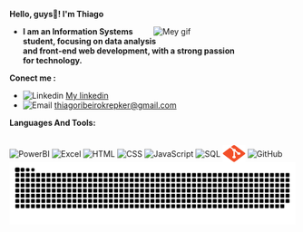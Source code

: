 **Hello, guys👋! I'm Thiago**

<img align="right" alt="Mey gif" width="250" src="https://media4.giphy.com/media/v1.Y2lkPTc5MGI3NjExazVobTNmM2Y0a25vOXVsczYzcDhqdjJseTJhODNqcWZoMG5hbTZjeCZlcD12MV9pbnRlcm5hbF9naWZfYnlfaWQmY3Q9Zw/aVBUY4TaMuMqHDpNMd/giphy.gif">

- **I am an Information Systems student, focusing on data analysis  
and front-end web development, with a strong passion  
for technology.**
  
**Conect me :**
- <img alt="Linkedin" width="22px" src="https://cdn.jsdelivr.net/gh/devicons/devicon/icons/linkedin/linkedin-original.svg" /> <a href="https://www.linkedin.com/in/thiago-krepker-995a99334/">My linkedin</a>
- <img alt="Email" width="22px" src="https://img.icons8.com/?size=100&id=ho8QlOYvMuG3&format=png&color=000000"> thiagoribeirokrepker@gmail.com


**Languages And Tools:** 

<div style="display: inline-block"><br>
  <img align="center" alt="PowerBI" height="40" width="40" src="https://img.icons8.com/?size=100&id=3sGOUDo9nJ4k&format=png&color=000000">
  <img align="center" alt="Excel" height="40" width="40" src="https://img.icons8.com/?size=100&id=UECmBSgBOvPT&format=png&color=000000">
  <img align="center" alt="HTML" height="40" width="40" src="https://img.icons8.com/?size=100&id=20909&format=png&color=000000">
  <img align="center" alt="CSS" height="40" width="40" src="https://img.icons8.com/?size=100&id=21278&format=png&color=000000">
  <img align="center" alt="JavaScript" height="40" width="40" src="https://img.icons8.com/?size=100&id=tGvHBPJaKqEd&format=png&color=000000">
  <img align="center" alt="SQL" height="40" width="40" src="https://img.icons8.com/?size=100&id=J6KcaRLsTgpZ&format=png&color=000000">
  <img align="center" alt="Git" height="30" width="40" src="https://raw.githubusercontent.com/devicons/devicon/master/icons/git/git-original.svg">
  <img align="center" alt="GitHub" height="50" width="40" src="https://img.icons8.com/?size=100&id=3tC9EQumUAuq&format=png&color=000000">
</div>




<div align="center">
  
<picture>
  <source media="(prefers-color-scheme: dark)" srcset="https://raw.githubusercontent.com/zec4o/zec4o/output/github-contribution-grid-snake-dark.svg">
  <source media="(prefers-color-scheme: light)" srcset="https://raw.githubusercontent.com/zec4o/zec4o/output/github-contribution-grid-snake.svg">
  <img alt="github contribution grid snake animation" src="https://raw.githubusercontent.com/zec4o/zec4o/output/github-contribution-grid-snake.svg">
</picture>
  
</div>

